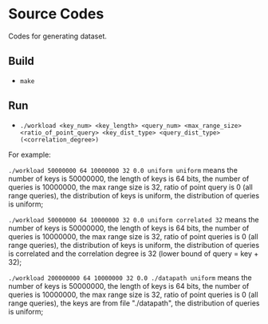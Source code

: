 # Source Codes
Codes for generating dataset.
## Build
- `make`
## Run
- `./workload <key_num> <key_length> <query_num> <max_range_size> <ratio_of_point_query> <key_dist_type> <query_dist_type> (<correlation_degree>)`

For example: 

`./workload 50000000 64 10000000 32 0.0 uniform uniform` means the number of keys is 50000000, the length of keys is 64 bits, the number of queries is 10000000, the max range size is 32, ratio of point query is 0 (all range queries), the distribution of keys is uniform, the distribution of queries is uniform;

`./workload 50000000 64 10000000 32 0.0 uniform correlated 32` means the number of keys is 50000000, the length of keys is 64 bits, the number of queries is 10000000, the max range size is 32, ratio of point queries is 0 (all range queries), the distribution of keys is uniform, the distribution of queries is correlated and the correlation degree is 32 (lower bound of query = key + 32);

`./workload 200000000 64 10000000 32 0.0 ./datapath uniform` means the number of keys is 50000000, the length of keys is 64 bits, the number of queries is 10000000, the max range size is 32, ratio of point queries is 0 (all range queries), the keys are from file "./datapath", the distribution of queries is uniform;
